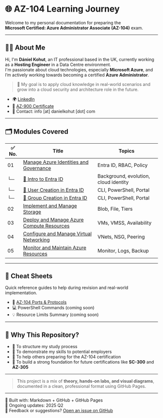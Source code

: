 # 🌐 AZ-104 Learning Journey

Welcome to my personal documentation for preparing the  
**Microsoft Certified: Azure Administrator Associate (AZ-104)** exam.

---

## 🙋‍♂️ About Me

Hi, I'm **Dániel Kohut**, an IT professional based in the UK, currently working as a **Hosting Engineer** in a Data Centre environment.  
I'm passionate about cloud technologies, especially **Microsoft Azure**, and I’m actively working towards becoming a certified **Azure Administrator**.

> 📌 My goal is to apply cloud knowledge in real-world scenarios and grow into a cloud security and architecture role in the future.

- 🌍 [LinkedIn](https://www.linkedin.com/in/daniel-kohut)
- 📜 [AZ-900 Certificate](https://learn.microsoft.com/en-gb/users/danielkohut-6824/credentials/3c2c56cb96b4107e)
- 💼 Contact: info [at] danielkohut [dot] com

---

## 🗂️ Modules Covered

| ✅ No. | Title | Topics |
|--------|-------|--------|
| 01 | [Manage Azure Identities and Governance](01_identity.md) | Entra ID, RBAC, Policy |
| └─ | [🧾 Intro to Entra ID](entra-id-introduction.md) | Background, evolution, cloud identity |
| └─ | [👤 User Creation in Entra ID](user-creation.md) | CLI, PowerShell, Portal |
| └─ | [👤 Group Creation in Entra ID](01_03_group_creation.md) | CLI, PowerShell, Portal |
| 02 | [Implement and Manage Storage](02_storage.md) | Blob, File, Tiers |
| 03 | [Deploy and Manage Azure Compute Resources](03_compute.md) | VMs, VMSS, Availability |
| 04 | [Configure and Manage Virtual Networking](04_networking.md) | VNets, NSG, Peering |
| 05 | [Monitor and Maintain Azure Resources](05_monitoring.md) | Monitor, Logs, Backup |

---

## 🧠 Cheat Sheets

Quick reference guides to help during revision and real-world implementation.

- 📄 [AZ-104 Ports & Protocols](cheat-sheet.md)
- 💻 PowerShell Commands (coming soon)
- 💡 Resource Limits Summary (coming soon)

---

## 🧪 Why This Repository?

- 🔹 To structure my study process
- 🔹 To demonstrate my skills to potential employers
- 🔹 To help others preparing for the AZ-104 certification
- 🔹 To build a strong foundation for future certifications like **SC-300** and **AZ-305**

---

> This project is a mix of **theory, hands-on labs, and visual diagrams**, documented in a clean, professional format using GitHub Pages.

---

🧰 Built with: Markdown + GitHub + GitHub Pages  
📆 Ongoing updates: 2025 Q2  
💬 Feedback or suggestions? [Open an issue on GitHub](https://github.com/DanielKohut/az-104-learning-journey/issues)

